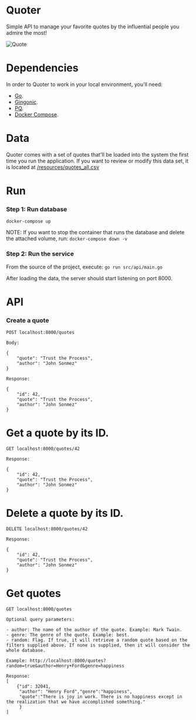 # Quoter

Simple API to manage your favorite quotes by the influential people you admire the most! 

![Quote](https://i.pinimg.com/originals/7b/25/0b/7b250b3dc7c435eab2c840b5a50488e0.jpg)

# Dependencies

In order to Quoter to work in your local environment, you'll need:

- [Go](https://golang.org/).
- [Gingonic](https://gin-gonic.github.io/gin/).
- [PQ](https://github.com/lib/pq).
- [Docker Compose](https://docs.docker.com/compose/install/).

# Data

Quoter comes with a set of quotes that'll be loaded into the system the first time you run the application. If you want to review or modify this data set,
it is located at [/resources/quotes_all.csv](https://github.com/jesus-a-martinez-v/quoter/blob/master/resources/quotes_all.csv)

# Run

### Step 1: Run database

`docker-compose up`

NOTE: If you want to stop the container that runs the database and delete the attached volume, run: `docker-compose down -v`

### Step 2: Run the service

From the source of the project, execute: `go run src/api/main.go`

After loading the data, the server should start listening on port 8000.

# API

### Create a quote

```$xslt
POST localhost:8000/quotes

Body:

{
	"quote": "Trust the Process",
	"author": "John Sonmez"
}

Response: 

{
    "id": 42,
    "quote": "Trust the Process",
    "author": "John Sonmez"
}
```

# Get a quote by its ID.
   
   ```$xslt
   GET localhost:8000/quotes/42
   
   Response: 
   
   {
       "id": 42,
       "quote": "Trust the Process",
       "author": "John Sonmez"
   }
   ```
   
# Delete a quote by its ID.

```$xslt
DELETE localhost:8000/quotes/42

Response: 

{
    "id": 42,
    "quote": "Trust the Process",
    "author": "John Sonmez"
}
```

# Get quotes

```
GET localhost:8000/quotes

Optional query parameters:

- author: The name of the author of the quote. Example: Mark Twain.
- genre: The genre of the quote. Example: best.
- random: Flag. If true, it will retrieve a random quote based on the filters supplied above. If none is supplied, then it will consider the whole database.

Example: http://localhost:8000/quotes?random=true&author=Henry+Ford&genre=happiness

Response: 
[
    {"id": 32041,
     "author": "Henry Ford","genre":"happiness", 
     "quote":"There is joy in work. There is no happiness except in the realization that we have accomplished something."
     }
]
```